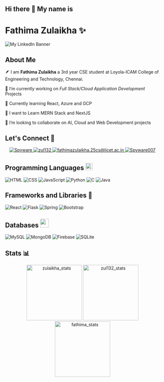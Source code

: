 ## Hi there 👋 My name is
# Fathima Zulaikha ✨ 

![My LinkedIn Banner](https://github.com/zul132/zul132/assets/98112914/5ced1e03-3c16-4078-a861-a3b98155835f)

## About Me

🪶 I am **Fathima Zulaikha** a 3rd year CSE student at Loyola-ICAM College of Engineering and Technology, Chennai.

🔭 I’m currently working on *Full Stack/Cloud Application Development* Projects

🌱 Currently learning React, Azure and GCP

🏫 I want to Learn MERN Stack and NextJS 

🤝 I’m looking to collaborate on AI, Cloud and Web Development projects

## Let's Connect 📮

<div align="center">
 <a href="https://www.linkedin.com/in/fathima-zulaikha-2741a4217/" target="_blank">
<img src=https://img.shields.io/badge/linkedin-%231E77B5.svg?&style=for-the-badge&logo=linkedin&logoColor=white alt=Spyware linkedin style="margin-bottom: 5px;" />
</a>
  
 <a href="https://github.com/zul132" target="_blank">
<img src=https://img.shields.io/badge/GitHub-100000?style=for-the-badge&logo=github&logoColor=white alt=zul132 GitHub style="margin-bottom: 5px;" />
</a>

<a href="mailto:fathimazulaikha.25cs@licet.ac.in" target="_blank">
<img src="https://img.shields.io/badge/Gmail-D14836?style=for-the-badge&logo=gmail&logoColor=white" alt=fathimazulaikha.25cs@licet.ac.in mail style="margin-bottom: 5px;" />
</a>

<a href="https://www.instagram.com/fathimazulaikha/?igshid=OGQ5ZDc2ODk2ZA%3D%3D" target="_blank">
<img src=https://img.shields.io/badge/Instagram-E4405F?style=for-the-badge&logo=instagram&logoColor=white alt=Spyware007 Instagram style="margin-bottom: 5px;" />
</a>
</div>

<!-- ![code](https://github.com/zul132/zul132/assets/98112914/7d43b65b-b009-4bf2-b3b2-f685e71d2b04) -->


## Programming Languages  <img src="https://github.com/zul132/zul132/assets/98112914/0a2b74f8-5ffe-4d71-b428-2f7cda9d9333" height="23px">

<div align="left">
<img alt="HTML" src="https://img.shields.io/badge/html-%23E34F26.svg?style=for-the-badge&logo=html&logoColor=white"/>
<img alt="CSS" src="https://img.shields.io/badge/css-%231572B6.svg?style=for-the-badge&logo=css&logoColor=white"/> 
<img alt="JavaScript" src="https://img.shields.io/badge/javascript-%23323330.svg?style=for-the-badge&logo=javascript&logoColor=%23F7DF1E"/> 
<img alt="Python" src="https://img.shields.io/badge/Python-3776AB?style=for-the-badge&logo=python&logoColor=white"/>
<img alt="C" src="https://img.shields.io/badge/C-00599C?style=for-the-badge&logo=c&logoColor=white"/>
<img alt="Java" src="https://img.shields.io/badge/java-%23ED8B00.svg?style=for-the-badge&logo=java&logoColor=white"/> 
</div>

## Frameworks and Libraries 🚀
<div align="left">
<img alt="React" src="https://img.shields.io/badge/react-%2320232a.svg?style=for-the-badge&logo=react&logoColor=%2361DAFB"/>
<img alt="Flask" src="https://img.shields.io/badge/flask-%23563D7C.svg?style=for-the-badge&logo=flask&logoColor=white"/> 
<img alt="Spring" src="https://img.shields.io/badge/spring-%230769AD.svg?style=for-the-badge&logo=spring&logoColor=white"/>
<img alt="Bootstrap" src="https://img.shields.io/badge/bootstrap-%23563D7C.svg?style=for-the-badge&logo=bootstrap&logoColor=white"/> 
</div> 

## Databases  <img src="https://github.com/zul132/zul132/assets/98112914/9cebd252-8aa6-4d18-8686-bd773b5e4986" height="28px"> 
<div align="left">
<img alt="MySQL" src="https://img.shields.io/badge/mysql-%2300f.svg?style=for-the-badge&logo=mysql&logoColor=white"/> 
<img alt="MongoDB" src ="https://img.shields.io/badge/MongoDB-4EA94B?style=for-the-badge&logo=mongodb&logoColor=white"/>
<img alt="Firebase" src="https://img.shields.io/badge/firebase-%23563D7C.svg?style=for-the-badge&logo=firebase&logoColor=white"/> 
<img alt="SQLite" src ="https://img.shields.io/badge/sqlite-%2307405e.svg?style=for-the-badge&logo=sqlite&logoColor=white"/>
</div>


## Stats 📊

<p align="center"> 
  <img height="180em" src="https://github-readme-stats.vercel.app/api?username=zul132&show_icons=true" alt="zulaikha_stats" /> 
  <img height="180em" src="https://github-readme-stats.vercel.app/api/top-langs/?username=zul132&layout=compact" alt="zul132_stats" />
  <img height="180em" src="https://github-readme-streak-stats.herokuapp.com/?user=zul132&" alt="fathima_stats"/>
</p>





